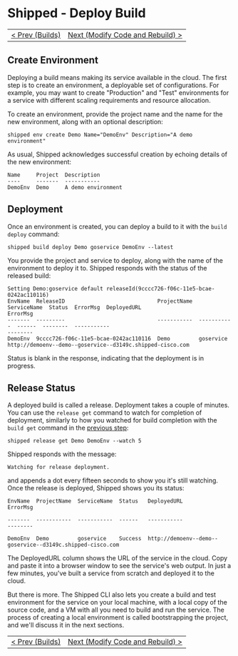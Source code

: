 # Shipped - Deploy Build
<table><tr>
<td align="left"><a href="3.md">&lt; Prev (Builds)</a></td>
<td align="right"><a href="5.md">Next (Modify Code and Rebuild) ></a></td>
</tr></table>

## Create Environment
Deploying a build means making its service available in the cloud.  The first step is to create an environment, a deployable set of configurations. For example, you may want to create "Production" and "Test" environments for a service with different scaling requirements and resource allocation.

To create an environment, provide the project name and the name for the new environment, along with an optional description:

    shipped env create Demo Name="DemoEnv" Description="A demo environment"

As usual, Shipped acknowledges successful creation by echoing details of the new environment:

    Name     Project  Description
    ----     -------  -----------
    DemoEnv  Demo     A demo environment

## Deployment
Once an environment is created, you can deploy a build to it with the `build deploy` command:

    shipped build deploy Demo goservice DemoEnv --latest

You provide the project and service to deploy, along with the name of the environment to deploy it to.  Shipped responds with the status of the released build:

    Setting Demo:goservice default releaseId(9cccc726-f06c-11e5-bcae-0242ac110116)
    EnvName  ReleaseID                             ProjectName  ServiceName  Status  ErrorMsg  DeployedURL                                                ErrorMsg
    -------  ---------                             -----------  -----------  ------  --------  -----------                                                --------
    DemoEnv  9cccc726-f06c-11e5-bcae-0242ac110116  Demo         goservice                      http://demoenv--demo--goservice--d3149c.shipped-cisco.com

Status is blank in the response, indicating that the deployment is in progress.

## Release Status
A deployed build is called a release.  Deployment takes a couple of minutes.  You can use the `release get` command to watch for completion of deployment, similarly to how you watched for build completion with the `build get` command in the <a href="4.md#builds">previous step</a>:

    shipped release get Demo DemoEnv --watch 5

Shipped responds with the message:

    Watching for release deployment.

and appends a dot every fifteen seconds to show you it's still watching.  Once the release is deployed, Shipped shows you its status:


    EnvName  ProjectName  ServiceName  Status   DeployedURL                                                ErrorMsg

    -------  -----------  -----------  ------   -----------                                                --------

    DemoEnv  Demo         goservice    Success  http://demoenv--demo--goservice--d3149c.shipped-cisco.com

The DeployedURL column shows the URL of the service in the cloud.  Copy and paste it into a browser window to see the service's web output.  In just a few minutes, you've built a service from scratch and deployed it to the cloud.

But there is more.  The Shipped CLI also lets you create a build and test environment for the service on your local machine, with a local copy of the source code, and a VM with all you need to build and run the service.  The process of creating a local environment is called bootstrapping the project, and we'll discuss it in the next sections.
<table><tr>
<td align="left"><a href="3.md">&lt; Prev (Builds)</a></td>
<td align="right"><a href="6.md">Next (Modify Code and Rebuild) ></a></td>
</tr></table>
 
